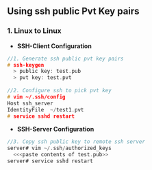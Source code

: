 ## Using ssh public Pvt Key pairs

### 1. Linux to Linux
- **SSH-Client Configuration**
```c
//1. Generate ssh public pvt key pairs
# ssh-keygen
  > public key: test.pub
  > pvt key: test.pvt
  
//2. Configure ssh to pick pvt key
# vim ~/.ssh/config
Host ssh_server
IdentityFile  ~/test1.pvt
# service sshd restart
```

- **SSH-Server Configuration**
```c
//3. Copy ssh public key to remote ssh server
server# vim ~/.ssh/authorized_keys
  <<<paste contents of test.pub>>
server# service sshd restart  
```
